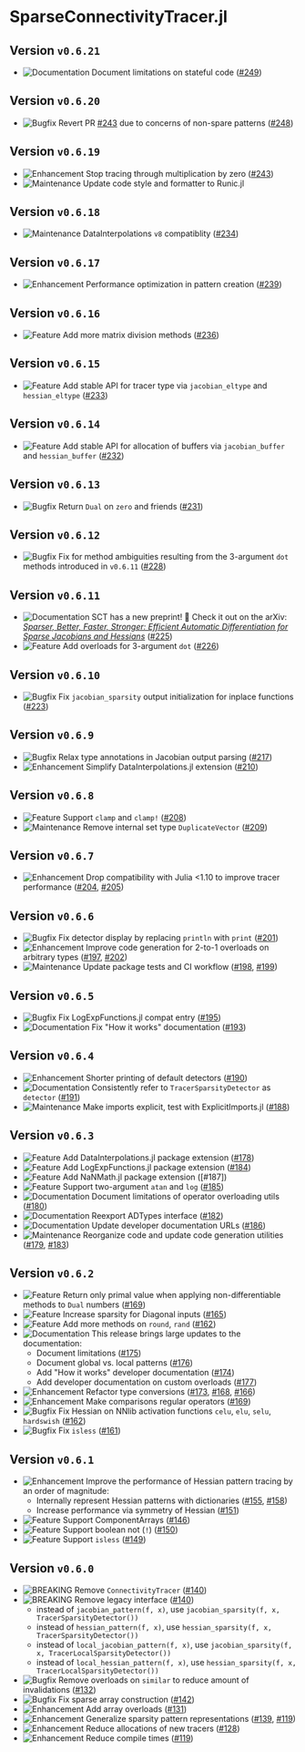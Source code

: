 # SparseConnectivityTracer.jl

## Version `v0.6.21`
* ![Documentation][badge-docs] Document limitations on stateful code ([#249])

## Version `v0.6.20`
* ![Bugfix][badge-bugfix] Revert PR [#243] due to concerns of non-spare patterns ([#248])

## Version `v0.6.19`
* ![Enhancement][badge-enhancement] Stop tracing through multiplication by zero ([#243])
* ![Maintenance][badge-maintenance] Update code style and formatter to Runic.jl

## Version `v0.6.18`
* ![Maintenance][badge-maintenance] DataInterpolations `v8` compatiblity ([#234])

## Version `v0.6.17`
* ![Enhancement][badge-enhancement] Performance optimization in pattern creation ([#239])

## Version `v0.6.16`
* ![Feature][badge-feature] Add more matrix division methods ([#236])

## Version `v0.6.15`
* ![Feature][badge-feature] Add stable API for tracer type via `jacobian_eltype` and `hessian_eltype` ([#233])

## Version `v0.6.14`
* ![Feature][badge-feature] Add stable API for allocation of buffers via `jacobian_buffer` and `hessian_buffer` ([#232])

## Version `v0.6.13`
* ![Bugfix][badge-bugfix] Return `Dual` on `zero` and friends ([#231])

## Version `v0.6.12`
* ![Bugfix][badge-bugfix] Fix for method ambiguities resulting from the 3-argument `dot` methods introduced in `v0.6.11` ([#228])

## Version `v0.6.11`
* ![Documentation][badge-docs] SCT has a new preprint! 🎉 
  Check it out on the arXiv: [*Sparser, Better, Faster, Stronger: Efficient Automatic Differentiation for Sparse Jacobians and Hessians*](https://arxiv.org/abs/2501.17737) ([#225])
* ![Feature][badge-feature] Add overloads for 3-argument `dot` ([#226])

## Version `v0.6.10`
* ![Bugfix][badge-bugfix] Fix `jacobian_sparsity` output initialization for  inplace functions ([#223])

## Version `v0.6.9`
* ![Bugfix][badge-bugfix] Relax type annotations in Jacobian output parsing ([#217])
* ![Enhancement][badge-enhancement] Simplify DataInterpolations.jl extension ([#210])

## Version `v0.6.8`

* ![Feature][badge-feature] Support `clamp` and `clamp!` ([#208])
* ![Maintenance][badge-maintenance] Remove internal set type `DuplicateVector` ([#209])

## Version `v0.6.7`

* ![Enhancement][badge-enhancement] Drop compatibility with Julia <1.10 to improve tracer performance ([#204], [#205])

## Version `v0.6.6`

* ![Bugfix][badge-bugfix] Fix detector display by replacing `println` with `print` ([#201])
* ![Enhancement][badge-enhancement] Improve code generation for 2-to-1 overloads on arbitrary types ([#197], [#202])
* ![Maintenance][badge-maintenance] Update package tests and CI workflow ([#198], [#199])

## Version `v0.6.5`

* ![Bugfix][badge-bugfix] Fix LogExpFunctions.jl compat entry ([#195])
* ![Documentation][badge-docs] Fix "How it works" documentation ([#193])

## Version `v0.6.4`

* ![Enhancement][badge-enhancement] Shorter printing of default detectors ([#190])
* ![Documentation][badge-docs] Consistently refer to `TracerSparsityDetector` as `detector` ([#191])
* ![Maintenance][badge-maintenance] Make imports explicit, test with ExplicitImports.jl ([#188])

## Version `v0.6.3`

* ![Feature][badge-feature] Add DataInterpolations.jl package extension ([#178])
* ![Feature][badge-feature] Add LogExpFunctions.jl package extension ([#184])
* ![Feature][badge-feature] Add NaNMath.jl package extension ([#187])
* ![Feature][badge-feature] Support two-argument `atan` and `log` ([#185])
* ![Documentation][badge-docs] Document limitations of operator overloading utils ([#180])
* ![Documentation][badge-docs] Reexport ADTypes interface ([#182])
* ![Documentation][badge-docs] Update developer documentation URLs ([#186])
* ![Maintenance][badge-maintenance] Reorganize code and update code generation utilities ([#179], [#183])

## Version `v0.6.2`

* ![Feature][badge-feature] Return only primal value when applying non-differentiable methods to `Dual` numbers ([#169])
* ![Feature][badge-feature] Increase sparsity for Diagonal inputs ([#165])
* ![Feature][badge-feature] Add more methods on `round`, `rand` ([#162])
* ![Documentation][badge-docs] This release brings large updates to the documentation:
  * Document limitations ([#175])
  * Document global vs. local patterns ([#176])
  * Add "How it works" developer documentation ([#174])
  * Add developer documentation on custom overloads ([#177])
* ![Enhancement][badge-enhancement] Refactor type conversions ([#173], [#168], [#166])
* ![Enhancement][badge-enhancement] Make comparisons regular operators ([#169])
* ![Bugfix][badge-bugfix] Fix Hessian on NNlib activation functions `celu`, `elu`, `selu`, `hardswish` ([#162])
* ![Bugfix][badge-bugfix] Fix `isless` ([#161])

## Version `v0.6.1`

* ![Enhancement][badge-enhancement] Improve the performance of Hessian pattern tracing by an order of magnitude:
  * Internally represent Hessian patterns with dictionaries ([#155], [#158])
  * Increase performance via symmetry of Hessian ([#151])
* ![Feature][badge-feature] Support ComponentArrays ([#146])
* ![Feature][badge-feature] Support boolean not (`!`) ([#150])
* ![Feature][badge-feature] Support `isless` ([#149])

## Version `v0.6.0`

* ![BREAKING][badge-breaking] Remove `ConnectivityTracer` ([#140])
* ![BREAKING][badge-breaking] Remove legacy interface ([#140])
    * instead of `jacobian_pattern(f, x)`, use `jacobian_sparsity(f, x, TracerSparsityDetector())`
    * instead of `hessian_pattern(f, x)`, use `hessian_sparsity(f, x, TracerSparsityDetector())`
    * instead of `local_jacobian_pattern(f, x)`, use `jacobian_sparsity(f, x, TracerLocalSparsityDetector())`
    * instead of `local_hessian_pattern(f, x)`, use `hessian_sparsity(f, x, TracerLocalSparsityDetector())`
* ![Bugfix][badge-bugfix] Remove overloads on `similar` to reduce amount of invalidations ([#132])
* ![Bugfix][badge-bugfix] Fix sparse array construction ([#142])
* ![Enhancement][badge-enhancement] Add array overloads ([#131])
* ![Enhancement][badge-enhancement] Generalize sparsity pattern representations ([#139], [#119])
* ![Enhancement][badge-enhancement] Reduce allocations of new tracers ([#128])
* ![Enhancement][badge-enhancement] Reduce compile times ([#119])

[badge-breaking]: https://img.shields.io/badge/BREAKING-red.svg
[badge-deprecation]: https://img.shields.io/badge/deprecation-orange.svg
[badge-feature]: https://img.shields.io/badge/feature-green.svg
[badge-enhancement]: https://img.shields.io/badge/enhancement-blue.svg
[badge-bugfix]: https://img.shields.io/badge/bugfix-purple.svg
[badge-experimental]: https://img.shields.io/badge/experimental-lightgrey.svg
[badge-maintenance]: https://img.shields.io/badge/maintenance-gray.svg
[badge-docs]: https://img.shields.io/badge/docs-orange.svg

[#249]: https://github.com/adrhill/SparseConnectivityTracer.jl/pull/249
[#248]: https://github.com/adrhill/SparseConnectivityTracer.jl/pull/248
[#243]: https://github.com/adrhill/SparseConnectivityTracer.jl/pull/243
[#239]: https://github.com/adrhill/SparseConnectivityTracer.jl/pull/239
[#236]: https://github.com/adrhill/SparseConnectivityTracer.jl/pull/236
[#234]: https://github.com/adrhill/SparseConnectivityTracer.jl/pull/234
[#233]: https://github.com/adrhill/SparseConnectivityTracer.jl/pull/233
[#232]: https://github.com/adrhill/SparseConnectivityTracer.jl/pull/232
[#231]: https://github.com/adrhill/SparseConnectivityTracer.jl/pull/231
[#228]: https://github.com/adrhill/SparseConnectivityTracer.jl/pull/228
[#226]: https://github.com/adrhill/SparseConnectivityTracer.jl/pull/226
[#225]: https://github.com/adrhill/SparseConnectivityTracer.jl/pull/225
[#223]: https://github.com/adrhill/SparseConnectivityTracer.jl/pull/223
[#217]: https://github.com/adrhill/SparseConnectivityTracer.jl/pull/217
[#210]: https://github.com/adrhill/SparseConnectivityTracer.jl/pull/210
[#209]: https://github.com/adrhill/SparseConnectivityTracer.jl/pull/209
[#208]: https://github.com/adrhill/SparseConnectivityTracer.jl/pull/208
[#205]: https://github.com/adrhill/SparseConnectivityTracer.jl/pull/205
[#204]: https://github.com/adrhill/SparseConnectivityTracer.jl/pull/204
[#202]: https://github.com/adrhill/SparseConnectivityTracer.jl/pull/202
[#201]: https://github.com/adrhill/SparseConnectivityTracer.jl/pull/201
[#199]: https://github.com/adrhill/SparseConnectivityTracer.jl/pull/199
[#198]: https://github.com/adrhill/SparseConnectivityTracer.jl/pull/198
[#197]: https://github.com/adrhill/SparseConnectivityTracer.jl/pull/197
[#195]: https://github.com/adrhill/SparseConnectivityTracer.jl/pull/195
[#193]: https://github.com/adrhill/SparseConnectivityTracer.jl/pull/193
[#191]: https://github.com/adrhill/SparseConnectivityTracer.jl/pull/191
[#190]: https://github.com/adrhill/SparseConnectivityTracer.jl/pull/190
[#188]: https://github.com/adrhill/SparseConnectivityTracer.jl/pull/188
[#186]: https://github.com/adrhill/SparseConnectivityTracer.jl/pull/186
[#185]: https://github.com/adrhill/SparseConnectivityTracer.jl/pull/185
[#184]: https://github.com/adrhill/SparseConnectivityTracer.jl/pull/184
[#183]: https://github.com/adrhill/SparseConnectivityTracer.jl/pull/183
[#182]: https://github.com/adrhill/SparseConnectivityTracer.jl/pull/182
[#180]: https://github.com/adrhill/SparseConnectivityTracer.jl/pull/180
[#179]: https://github.com/adrhill/SparseConnectivityTracer.jl/pull/179
[#178]: https://github.com/adrhill/SparseConnectivityTracer.jl/pull/178
[#177]: https://github.com/adrhill/SparseConnectivityTracer.jl/pull/177
[#176]: https://github.com/adrhill/SparseConnectivityTracer.jl/pull/176
[#175]: https://github.com/adrhill/SparseConnectivityTracer.jl/pull/175
[#174]: https://github.com/adrhill/SparseConnectivityTracer.jl/pull/174
[#173]: https://github.com/adrhill/SparseConnectivityTracer.jl/pull/173
[#169]: https://github.com/adrhill/SparseConnectivityTracer.jl/pull/169
[#168]: https://github.com/adrhill/SparseConnectivityTracer.jl/pull/168
[#166]: https://github.com/adrhill/SparseConnectivityTracer.jl/pull/166
[#165]: https://github.com/adrhill/SparseConnectivityTracer.jl/pull/165
[#162]: https://github.com/adrhill/SparseConnectivityTracer.jl/pull/162
[#161]: https://github.com/adrhill/SparseConnectivityTracer.jl/pull/161
[#158]: https://github.com/adrhill/SparseConnectivityTracer.jl/pull/158
[#155]: https://github.com/adrhill/SparseConnectivityTracer.jl/pull/155
[#151]: https://github.com/adrhill/SparseConnectivityTracer.jl/pull/151
[#150]: https://github.com/adrhill/SparseConnectivityTracer.jl/pull/150
[#149]: https://github.com/adrhill/SparseConnectivityTracer.jl/pull/149
[#146]: https://github.com/adrhill/SparseConnectivityTracer.jl/pull/146
[#142]: https://github.com/adrhill/SparseConnectivityTracer.jl/pull/142
[#140]: https://github.com/adrhill/SparseConnectivityTracer.jl/pull/140
[#139]: https://github.com/adrhill/SparseConnectivityTracer.jl/pull/139
[#132]: https://github.com/adrhill/SparseConnectivityTracer.jl/pull/132
[#131]: https://github.com/adrhill/SparseConnectivityTracer.jl/pull/131
[#128]: https://github.com/adrhill/SparseConnectivityTracer.jl/pull/128
[#126]: https://github.com/adrhill/SparseConnectivityTracer.jl/pull/126
[#119]: https://github.com/adrhill/SparseConnectivityTracer.jl/pull/119

<!--
# Badges
![BREAKING][badge-breaking]
![Deprecation][badge-deprecation]
![Feature][badge-feature]
![Enhancement][badge-enhancement]
![Bugfix][badge-bugfix]
![Experimental][badge-experimental]
![Maintenance][badge-maintenance]
![Documentation][badge-docs]
-->
